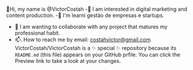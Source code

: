    👋Hi, my name is @VictorCostah 
-👀 I am interested in digital marketing and content production.
-🌱 I'm learni  gestão de empresas e startups.
- 💞️ I am wanting to collaborate with any project that matures my professional habit.
- 📫. How to reach me by email: costahvictor@gmail.com
VictorCostah/VictorCostah is a ✨ special ✨ repository because its `README.md` (this file) appears on your GitHub prfile.
You can click the Preview link to take a look at your changes.
  
